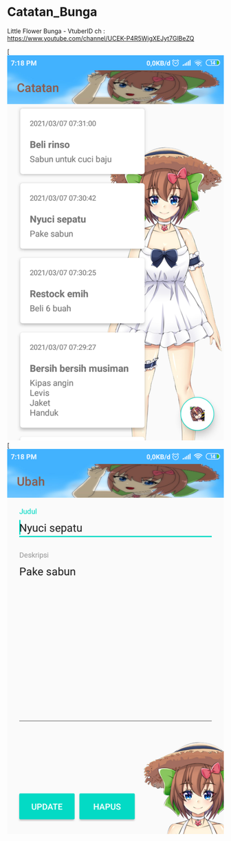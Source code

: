 # Catatan_Bunga
Little Flower Bunga - VtuberID
ch : https://www.youtube.com/channel/UCEK-P4R5WjgXEJyt7GlBeZQ

[![Screenshot1](https://github.com/romadebrian/Catatan_Bunga/blob/master/Screenshot1.png)
[![Screenshot2](https://github.com/romadebrian/Catatan_Bunga/blob/master/Screenshot2.png)
